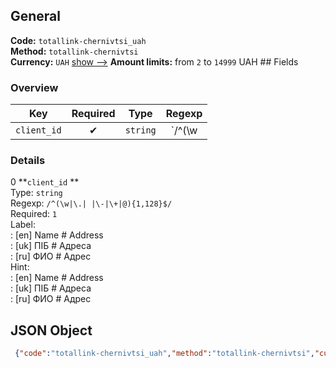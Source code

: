 ## General 
**Code:** `totallink-chernivtsi_uah`  
**Method:** `totallink-chernivtsi`  
**Currency:** `UAH` [show -->]() 
**Amount limits:** from `2`  to `14999`  UAH ## Fields 
### Overview 
|Key|Required|Type|Regexp| 
|:---:|:---:|:---:|:---:| 
|`client_id` |✔ |`string` |`/^(\w|\.| |\-|\+|@){1,128}$/` | 
 
### Details 
0 **`client_id` **  
Type: `string`  
Regexp: `/^(\w|\.| |\-|\+|@){1,128}$/`  
Required: `1`  
Label:  
: [en] Name # Address  
: [uk] ПІБ # Адреса  
: [ru] ФИО # Адрес  
Hint:  
: [en] Name # Address  
: [uk] ПІБ # Адреса  
: [ru] ФИО # Адрес  
## JSON Object 
```json
 {"code":"totallink-chernivtsi_uah","method":"totallink-chernivtsi","currency":"UAH","fields":[{"key":"client_id","type":"string","label":{"en":"Name # Address","uk":"\u041f\u0406\u0411 # \u0410\u0434\u0440\u0435\u0441\u0430","ru":"\u0424\u0418\u041e # \u0410\u0434\u0440\u0435\u0441"},"regexp":"\/^(\\w|\\.| |\\-|\\+|@){1,128}$\/","required":true,"position":1,"hint":{"en":"Name # Address","uk":"\u041f\u0406\u0411 # \u0410\u0434\u0440\u0435\u0441\u0430","ru":"\u0424\u0418\u041e # \u0410\u0434\u0440\u0435\u0441"},"example":"\u041f\u0435\u0442\u0440\u043e\u0432\u0430 \u0422.\u0424.#\u0427\u0435\u0440\u043di\u0432\u0446i, \u0432\u0443\u043b. \u0421\u0430\u0434\u043e\u0432\u0430, 33"}],"amount_min":2,"amount_max":14999}```  
